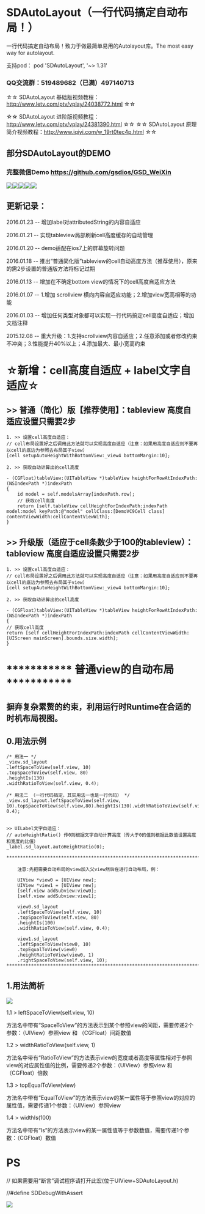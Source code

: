 # SDAutoLayout（一行代码搞定自动布局！）
一行代码搞定自动布局！致力于做最简单易用的Autolayout库。The most easy way for autolayout.

支持pod：  pod 'SDAutoLayout', '~> 1.31'

### QQ交流群：519489682（已满）497140713

☆☆ SDAutoLayout 基础版视频教程：http://www.letv.com/ptv/vplay/24038772.html ☆☆

☆☆ SDAutoLayout 进阶版视频教程：http://www.letv.com/ptv/vplay/24381390.html ☆☆
☆☆ SDAutoLayout 原理简介视频教程：http://www.iqiyi.com/w_19rt0tec4p.html ☆☆

## 部分SDAutoLayout的DEMO
### 完整微信Demo https://github.com/gsdios/GSD_WeiXin

![](http://ww3.sinaimg.cn/mw690/9b8146edgw1f1nm3pziawg205u0a0qv5.gif)![](http://ww1.sinaimg.cn/bmiddle/9b8146edgw1f06aoe2umhg206e0b4u0x.gif)![](http://ww3.sinaimg.cn/mw690/9b8146edgw1f1nm3lweg3g207s0dcu0x.gif)![](http://ww4.sinaimg.cn/bmiddle/9b8146edgw1ezal3smihcg206y0ciqv5.gif)![](http://ww2.sinaimg.cn/bmiddle/9b8146edgw1eya1jv951ig208c0etqv5.gif)


## 更新记录：

2016.01.23 -- 增加label对attributedString的内容自适应

2016.01.21 -- 实现tableview局部刷新cell高度缓存的自动管理

2016.01.20 -- demo适配在ios7上的屏幕旋转问题

2016.01.18 -- 推出“普通简化版”tableview的cell自动高度方法（推荐使用），原来的需2步设置的普通版方法将标记过期

2016.01.13 -- 增加在不确定bottom view的情况下的cell高度自适应方法

2016.01.07 -- 1.增加 scrollview 横向内容自适应功能；2.增加view宽高相等的功能

2016.01.03 -- 增加任何类型对象都可以实现一行代码搞定cell高度自适应；增加文档注释

2015.12.08 -- 重大升级：1.支持scrollview内容自适应；2.任意添加或者修改约束不冲突；3.性能提升40%以上；4.添加最大、最小宽高约束






#    ☆新增：cell高度自适应 + label文字自适应☆


##    >> 普通（简化）版【推荐使用】：tableview 高度自适应设置只需要2步
    
    1. >> 设置cell高度自适应：
    // cell布局设置好之后调用此方法就可以实现高度自适应（注意：如果用高度自适应则不要再以cell的底边为参照去布局其子view）
    [cell setupAutoHeightWithBottomView:_view4 bottomMargin:10];
    
    2. >> 获取自动计算出的cell高度
    
    - (CGFloat)tableView:(UITableView *)tableView heightForRowAtIndexPath:(NSIndexPath *)indexPath
    {
        id model = self.modelsArray[indexPath.row];
        // 获取cell高度
        return [self.tableView cellHeightForIndexPath:indexPath model:model keyPath:@"model" cellClass:[DemoVC9Cell class]  contentViewWidth:cellContentViewWith];
    }


##    >> 升级版（适应于cell条数少于100的tableview）：tableview 高度自适应设置只需要2步
    
    1. >> 设置cell高度自适应：
    // cell布局设置好之后调用此方法就可以实现高度自适应（注意：如果用高度自适应则不要再以cell的底边为参照去布局其子view）
    [cell setupAutoHeightWithBottomView:_view4 bottomMargin:10];
    
    2. >> 获取自动计算出的cell高度 
    
    - (CGFloat)tableView:(UITableView *)tableView heightForRowAtIndexPath:(NSIndexPath *)indexPath
    {
    // 获取cell高度
    return [self cellHeightForIndexPath:indexPath cellContentViewWidth:[UIScreen mainScreen].bounds.size.width];
    }
    
    
# ***********  普通view的自动布局  ***********

## 摒弃复杂累赘的约束，利用运行时Runtime在合适的时机布局视图。

## 0.用法示例
    /* 用法一 */
    _view.sd_layout
    .leftSpaceToView(self.view, 10)
    .topSpaceToView(self.view, 80)
    .heightIs(130)
    .widthRatioToView(self.view, 0.4);  

    /* 用法二 （一行代码搞定，其实用法一也是一行代码） */
    _view.sd_layout.leftSpaceToView(self.view, 10).topSpaceToView(self.view,80).heightIs(130).widthRatioToView(self.view, 0.4);
    
    
    >> UILabel文字自适应：
    // autoHeightRatio() 传0则根据文字自动计算高度（传大于0的值则根据此数值设置高度和宽度的比值）
    _label.sd_layout.autoHeightRatio(0);
    
    *******************************************************************************
        
        注意:先把需要自动布局的view加入父view然后在进行自动布局，例： 
        
        UIView *view0 = [UIView new];
        UIView *view1 = [UIView new];
        [self.view addSubview:view0];
        [self.view addSubview:view1];
        
        view0.sd_layout
        .leftSpaceToView(self.view, 10)
        .topSpaceToView(self.view, 80)
        .heightIs(100)
        .widthRatioToView(self.view, 0.4);
        
        view1.sd_layout
        .leftSpaceToView(view0, 10)
        .topEqualToView(view0)
        .heightRatioToView(view0, 1)
        .rightSpaceToView(self.view, 10);
    *******************************************************************************

## 1.用法简析

![](http://ww1.sinaimg.cn/mw690/9b8146edgw1ex4or5ixkjj20k60gw3zg.jpg)


   1.1 > leftSpaceToView(self.view, 10)
   
   方法名中带有“SpaceToView”的方法表示到某个参照view的间距，需要传递2个参数：（UIView）参照view 和 （CGFloat）间距数值
   
   1.2 > widthRatioToView(self.view, 1)
   
   方法名中带有“RatioToView”的方法表示view的宽度或者高度等属性相对于参照view的对应属性值的比例，需要传递2个参数：（UIView）参照view 和 （CGFloat）倍数
   
   1.3 > topEqualToView(view)
   
   方法名中带有“EqualToView”的方法表示view的某一属性等于参照view的对应的属性值，需要传递1个参数：（UIView）参照view
   
   1.4 > widthIs(100)
   
   方法名中带有“Is”的方法表示view的某一属性值等于参数数值，需要传递1个参数：（CGFloat）数值

# PS

// 如果需要用“断言”调试程序请打开此宏(位于UIView+SDAutoLayout.h)

//#define SDDebugWithAssert


![](http://ww3.sinaimg.cn/bmiddle/9b8146edgw1ex4mukixr6g209g07lhdt.gif)


